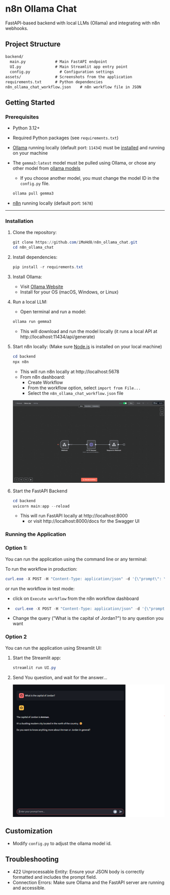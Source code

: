 # n8n Ollama Chat

FastAPI-based backend with local LLMs (Ollama) and integrating with n8n webhooks.

## Project Structure
```
backend/
  main.py             # Main FastAPI endpoint
  UI.py               # Main Streamlit app entry point
  config.py             # Configuration settings
assets/               # Screenshots from the application  
requirements.txt      # Python dependencies
n8n_ollama_chat_workflow.json    # n8n workflow file in JSON
```


## Getting Started

### Prerequisites
- Python 3.12+
- Required Python packages (see `requirements.txt`)
- [Ollama](https://ollama.com/) running locally (default port: `11434`) must be [installed](https://ollama.com/download) and running on your machine
- The `gemma3:latest` model must be pulled using Ollama, or chose any other model from [ollama models](https://ollama.com/search)
    - If you choose another model, you must change the model ID in the `config.py` file.

    ```powershell
    ollama pull gemma3
    ```

- [n8n](https://n8n.io/) running locally (default port: `5678`)

---

### Installation
1. Clone the repository:
   ```powershell
   git clone https://github.com/iMoHd8/n8n_ollama_chat.git
   cd n8n_ollama_chat
   ```

2. Install dependencies:
   ```powershell
   pip install -r requirements.txt
   ```

3. Install Ollama:
    - Visit [Ollama Website](https://ollama.com/download)
    - Install for your OS (macOS, Windows, or Linux)

4. Run a local LLM:
    - Open terminal and run a model:
    ```powershell
    ollama run gemma3
    ```
    - This will download and run the model locally (it runs a local API at http://localhost:11434/api/generate)

5. Start n8n locally: (Make sure [Node.js](https://nodejs.org/en/download) is installed on your local machine)
    ```powershell
    cd backend
    npx n8n
    ```
    - This will run n8n locally at http://localhost:5678
    - From n8n dashboard:
        - Create Workflow
        - From the workflow option, select `import from File...`
        - Select the `n8n_ollama_chat_workflow.json` file


    ![n8n_workflow](assets/n8n_workflow.png)


6. Start the FastAPI Backend
    ```powershell
    cd backend
    uvicorn main:app --reload
    ```
    - This will run FastAPI locally at http://localhost:8000
        - or visit http://localhost:8000/docs for the Swagger UI
    

### Running the Application
### Option 1:
You can run the application using the command line or any terminal:

To run the workflow in production:
```powershell
curl.exe -X POST -H "Content-Type: application/json" -d '{\"prompt\": \"What is the capital of Jordan?\"}' http://localhost:5678/webhook/generate
```

or run the workflow in test mode:
- click on `Execute workflow` from the n8n workflow dashboard

-  ```powershell
    curl.exe -X POST -H "Content-Type: application/json" -d '{\"prompt\": \"What is the capital of Jordan?\"}' http://localhost:5678/webhook-test/generate
    ```
- Change the query ("What is the capital of Jordan?") to any question you want


### Option 2
You can run the application using Streamlit UI:
1. Start the Streamlit app:
   ```powershell
   streamlit run UI.py
   ```

2. Send You question, and wait for the answer...

    ![Strealit_demo](assets/Streamlit_UI.png)

## Customization
- Modify `config.py` to adjust the ollama model id.



## Troubleshooting
- 422 Unprocessable Entity: Ensure your JSON body is correctly formatted and includes the prompt field.
- Connection Errors: Make sure Ollama and the FastAPI server are running and accessible.
